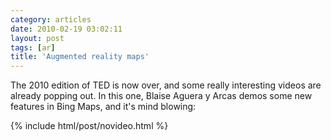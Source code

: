 ```yaml
---
category: articles
date: 2010-02-19 03:02:11
layout: post
tags: [ar]
title: 'Augmented reality maps'
---
```


<p>The 2010 edition of TED is now over, and some really interesting videos are already popping out. In this one, Blaise Aguera y Arcas demos some new features in Bing Maps, and it's mind blowing:</p>

{% include html/post/novideo.html %}

<!--
<object width="446" height="326"><param name="movie" value="http://video.ted.com/assets/player/swf/EmbedPlayer.swf" >

<param name="allowFullScreen" value="true" >
<param name="wmode" value="transparent" >
<param name="bgColor" value="#ffffff" >
<param name="flashvars" value="vu=http://video.ted.com/talks/dynamic/BlaiseAguerayArcas_2010-medium.mp4&su=http://images.ted.com/images/ted/tedindex/embed-posters/BlaiseAgueraYArcas-2010.embed_thumbnail.jpg&vw=432&vh=240&ap=0&ti=766&introDuration=16500&adDuration=4000&postAdDuration=2000&adKeys=talk=blaise_aguera;year=2010;theme=the_creative_spark;theme=a_taste_of_ted2010;theme=new_on_ted_com;event=TED2010;&preAdTag=tconf.ted/embed;tile=1;sz=512x288;" >

<embed src="http://video.ted.com/assets/player/swf/EmbedPlayer.swf" pluginspace="http://www.macromedia.com/go/getflashplayer" type="application/x-shockwave-flash" wmode="transparent" bgColor="#ffffff" width="446" height="326" allowFullScreen="true" flashvars="vu=http://video.ted.com/talks/dynamic/BlaiseAguerayArcas_2010-medium.mp4&su=http://images.ted.com/images/ted/tedindex/embed-posters/BlaiseAgueraYArcas-2010.embed_thumbnail.jpg&vw=432&vh=240&ap=0&ti=766&introDuration=16500&adDuration=4000&postAdDuration=2000&adKeys=talk=blaise_aguera;year=2010;theme=the_creative_spark;theme=a_taste_of_ted2010;theme=new_on_ted_com;event=TED2010;" >
</object>

<p>Maybe is time for Google to bring back the Rasmussen brothers to Google Maps.</p>

<p>RSS readers may need to click <a href="//joaobordalo.com/articles/2010/02/19/augmented-reality-maps">here</a> to see the video.</p>
-->
